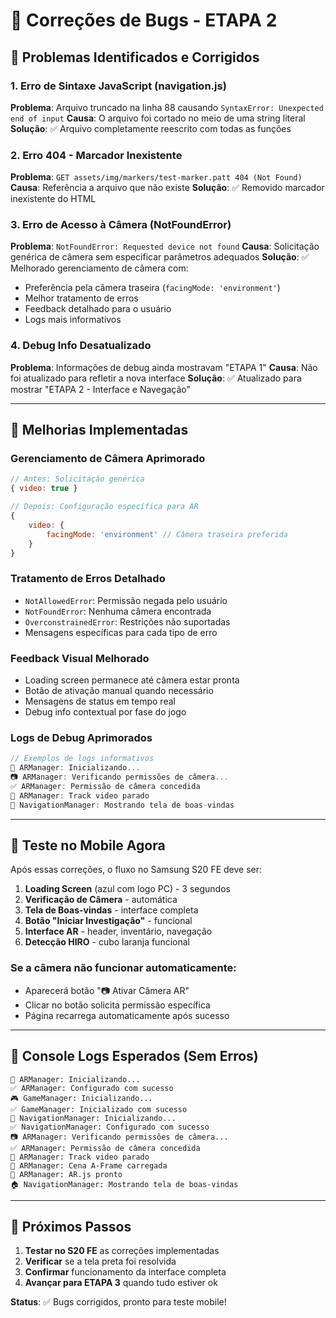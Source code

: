 # 🔧 Correções de Bugs - ETAPA 2

## 🐛 Problemas Identificados e Corrigidos

### 1. **Erro de Sintaxe JavaScript (navigation.js)**
**Problema**: Arquivo truncado na linha 88 causando `SyntaxError: Unexpected end of input`
**Causa**: O arquivo foi cortado no meio de uma string literal
**Solução**: ✅ Arquivo completamente reescrito com todas as funções

### 2. **Erro 404 - Marcador Inexistente**
**Problema**: `GET assets/img/markers/test-marker.patt 404 (Not Found)`
**Causa**: Referência a arquivo que não existe
**Solução**: ✅ Removido marcador inexistente do HTML

### 3. **Erro de Acesso à Câmera (NotFoundError)**
**Problema**: `NotFoundError: Requested device not found`
**Causa**: Solicitação genérica de câmera sem especificar parâmetros adequados
**Solução**: ✅ Melhorado gerenciamento de câmera com:
- Preferência pela câmera traseira (`facingMode: 'environment'`)
- Melhor tratamento de erros
- Feedback detalhado para o usuário
- Logs mais informativos

### 4. **Debug Info Desatualizado**
**Problema**: Informações de debug ainda mostravam "ETAPA 1"
**Causa**: Não foi atualizado para refletir a nova interface
**Solução**: ✅ Atualizado para mostrar "ETAPA 2 - Interface e Navegação"

---

## 🎯 Melhorias Implementadas

### **Gerenciamento de Câmera Aprimorado**
```javascript
// Antes: Solicitação genérica
{ video: true }

// Depois: Configuração específica para AR
{ 
    video: {
        facingMode: 'environment' // Câmera traseira preferida
    }
}
```

### **Tratamento de Erros Detalhado**
- `NotAllowedError`: Permissão negada pelo usuário
- `NotFoundError`: Nenhuma câmera encontrada  
- `OverconstrainedError`: Restrições não suportadas
- Mensagens específicas para cada tipo de erro

### **Feedback Visual Melhorado**
- Loading screen permanece até câmera estar pronta
- Botão de ativação manual quando necessário
- Mensagens de status em tempo real
- Debug info contextual por fase do jogo

### **Logs de Debug Aprimorados**
```javascript
// Exemplos de logs informativos
🎯 ARManager: Inicializando...
📷 ARManager: Verificando permissões de câmera...
✅ ARManager: Permissão de câmera concedida
🎥 ARManager: Track video parado
🧭 NavigationManager: Mostrando tela de boas-vindas
```

---

## 🧪 Teste no Mobile Agora

Após essas correções, o fluxo no Samsung S20 FE deve ser:

1. **Loading Screen** (azul com logo PC) - 3 segundos
2. **Verificação de Câmera** - automática  
3. **Tela de Boas-vindas** - interface completa
4. **Botão "Iniciar Investigação"** - funcional
5. **Interface AR** - header, inventário, navegação
6. **Detecção HIRO** - cubo laranja funcional

### **Se a câmera não funcionar automaticamente:**
- Aparecerá botão "📷 Ativar Câmera AR"
- Clicar no botão solicita permissão específica
- Página recarrega automaticamente após sucesso

---

## 📱 Console Logs Esperados (Sem Erros)

```
🎯 ARManager: Inicializando...
✅ ARManager: Configurado com sucesso  
🎮 GameManager: Inicializando...
✅ GameManager: Inicializado com sucesso
🧭 NavigationManager: Inicializando...
✅ NavigationManager: Configurado com sucesso
📷 ARManager: Verificando permissões de câmera...
✅ ARManager: Permissão de câmera concedida
🎥 ARManager: Track video parado
📱 ARManager: Cena A-Frame carregada
🎯 ARManager: AR.js pronto
🏠 NavigationManager: Mostrando tela de boas-vindas
```

---

## 🔄 Próximos Passos

1. **Testar no S20 FE** as correções implementadas
2. **Verificar** se a tela preta foi resolvida  
3. **Confirmar** funcionamento da interface completa
4. **Avançar para ETAPA 3** quando tudo estiver ok

**Status**: ✅ Bugs corrigidos, pronto para teste mobile!